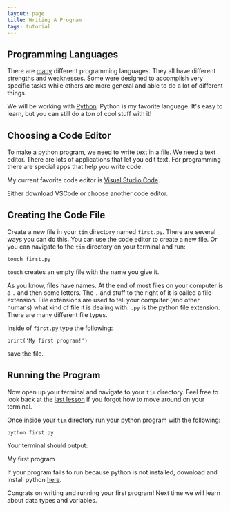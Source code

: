 ```yaml
---
layout: page
title: Writing A Program
tags: tutorial
---
```


## Programming Languages

There are [many](https://en.wikipedia.org/wiki/List_of_programming_languages) different programming languages. They all have different strengths and weaknesses. Some were designed to accomplish very specific tasks while others are more general and able to do a lot of different things.

We will be working with [Python](https://www.python.org/). Python is my favorite language. It's easy to learn, but you can still do a ton of cool stuff with it!

## Choosing a Code Editor

To make a python program, we need to write text in a file. We need a text editor. There are lots of applications that let you edit text. For programming there are special apps that help you write code.

My current favorite code editor is [Visual Studio Code](https://code.visualstudio.com/).

Either download VSCode or choose another code editor.

## Creating the Code File

Create a new file in your `tim` directory named `first.py`. There are several ways you can do this. You can use the code editor to create a new file. Or you can navigate to the `tim` directory on your terminal and run:

```
touch first.py
```

`touch` creates an empty file with the name you give it.

As you know, files have names. At the end of most files on your computer is a `.` and then some letters. The `.` and stuff to the right of it is called a file extension. File extensions are used to tell your computer (and other humans) what kind of file it is dealing with. `.py` is the python file extension. There are many different file types.

Inside of `first.py` type the following:

```
print('My first program!')
```

save the file.

## Running the Program

Now open up your terminal and navigate to your `tim` directory. Feel free to look back at the [last lesson](../commandLineBasics) if you forgot how to move around on your terminal.

Once inside your `tim` directory run your python program with the following:

```
python first.py
```

Your terminal should output:

My first program

If your program fails to run because python is not installed, download and install python [here](https://www.python.org/downloads/).

Congrats on writing and running your first program! Next time we will learn about data types and variables.